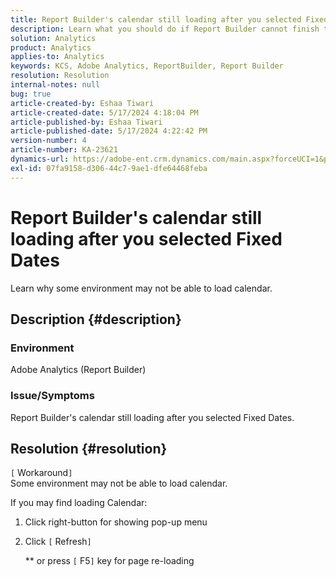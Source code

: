 ```yaml
---
title: Report Builder's calendar still loading after you selected Fixed Dates
description: Learn what you should do if Report Builder cannot finish to load calendar.
solution: Analytics
product: Analytics
applies-to: Analytics
keywords: KCS, Adobe Analytics, ReportBuilder, Report Builder
resolution: Resolution
internal-notes: null
bug: true
article-created-by: Eshaa Tiwari
article-created-date: 5/17/2024 4:18:04 PM
article-published-by: Eshaa Tiwari
article-published-date: 5/17/2024 4:22:42 PM
version-number: 4
article-number: KA-23621
dynamics-url: https://adobe-ent.crm.dynamics.com/main.aspx?forceUCI=1&pagetype=entityrecord&etn=knowledgearticle&id=86bd4205-6914-ef11-9f8a-6045bd02b206
exl-id: 07fa9158-d306-44c7-9ae1-dfe64468feba
---
```

# Report Builder's calendar still loading after you selected Fixed Dates


Learn why some environment may not be able to load calendar.

## Description {#description}


### Environment

Adobe Analytics (Report Builder)

### Issue/Symptoms

Report Builder's calendar still loading after you selected Fixed Dates.


## Resolution {#resolution}

`[` Workaround`]` <br>
Some environment may not be able to load calendar.

If you may find loading Calendar:

1. Click right-button for showing pop-up menu
2. Click `[` Refresh`]` 

    \*\* or press `[` F5`]`  key for page re-loading
